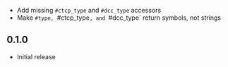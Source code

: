 * Add missing `#ctcp_type` and `#dcc_type` accessors
* Make `#type, `#ctcp_type`, and `#dcc_type` return symbols, not strings

0.1.0
-----
* Initial release
